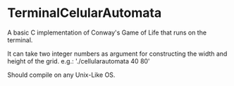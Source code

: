 # TerminalCelularAutomata
A basic C implementation of Conway's Game of Life that runs on the terminal.

It can take two integer numbers as argument for constructing the width and height of the grid.
e.g.: './cellularautomata 40 80'

Should compile on any Unix-Like OS.
